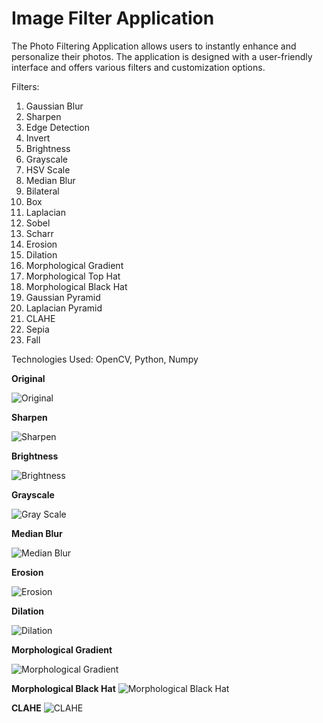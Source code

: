 # Image Filter Application
The Photo Filtering Application allows users to instantly enhance and personalize their photos. The application is designed with a user-friendly interface and offers various filters and customization options.


Filters:
1. Gaussian Blur
2. Sharpen
3. Edge Detection
4. Invert
5. Brightness
6. Grayscale
7. HSV Scale
8. Median Blur
9. Bilateral
10. Box
11. Laplacian
12. Sobel
13. Scharr
14. Erosion
15. Dilation
16. Morphological Gradient
17. Morphological Top Hat
18. Morphological Black Hat
19. Gaussian Pyramid
20. Laplacian Pyramid
21. CLAHE
22. Sepia
23. Fall

Technologies Used: OpenCV, Python, Numpy


**Original**

![Original](https://github.com/user-attachments/assets/a86fd9ef-5522-4ab7-a0ba-6ecaf097f5e8)

**Sharpen**

![Sharpen](https://github.com/user-attachments/assets/ba71a597-3b54-4cdc-a980-59a733ea34da)

**Brightness**

![Brightness](https://github.com/user-attachments/assets/e21f13d7-784f-4acb-b62e-d89194704b5b)

**Grayscale**

![Gray Scale](https://github.com/user-attachments/assets/af9310d1-ce74-4e65-bd03-b3ec05c0e443)

**Median Blur**

![Median Blur](https://github.com/user-attachments/assets/1ca23d61-aa8b-4aa9-9468-7305722c9c01)

**Erosion**

![Erosion](https://github.com/user-attachments/assets/b1c5297c-b93b-447b-875e-10afa10c3bb6)

**Dilation**

![Dilation](https://github.com/user-attachments/assets/b5ed3036-f913-4699-ab3d-b09104f8fe7b)

**Morphological Gradient**

![Morphological Gradient](https://github.com/user-attachments/assets/ed44779a-d34e-45a8-a59e-b2433442da53)

**Morphological Black Hat**
![Morphological Black Hat](https://github.com/user-attachments/assets/741edead-44a9-4890-8958-d10dd2e609f1)

**CLAHE**
![CLAHE](https://github.com/user-attachments/assets/7b9c4b92-ac04-4047-9cd4-9d595f8f0f0e)

